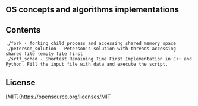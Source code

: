 ## OS concepts and algorithms implementations

## Contents
```
./fork - forking child process and accessing shared memory space
./peterson_solution - Peterson's solution with threads accessing shared file (empty file first
./srtf_sched - Shortest Remaining Time First Implementation in C++ and Python. Fill the input file with data and execute the script.
``` 

## License
[MIT](https://opensource.org/licenses/MIT

